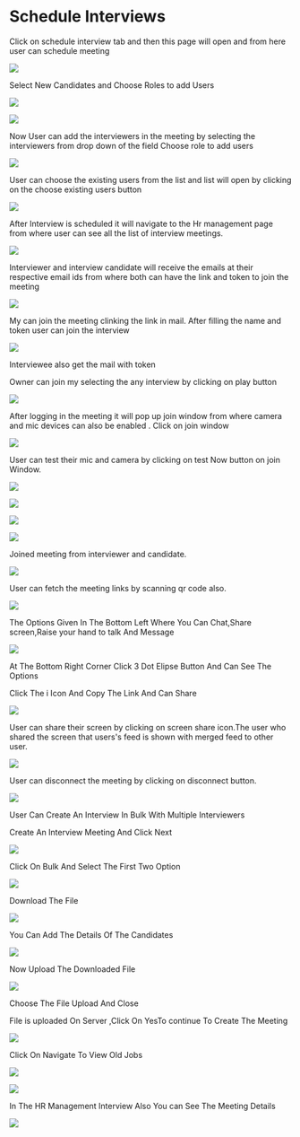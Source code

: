 # Schedule Interviews

Click on schedule interview tab and then this page will open and from here user can schedule meeting 

![](../.gitbook/assets/image%20%28476%29.png)

Select New Candidates and Choose Roles to add Users

![](../.gitbook/assets/image%20%28498%29.png)

![](../.gitbook/assets/image%20%28401%29.png)

Now User can add the interviewers in the meeting by selecting the interviewers from drop down of the field Choose role to add users

![](../.gitbook/assets/image%20%28405%29.png)

User can choose the existing users from the list and list will open by clicking on the choose existing users button

![](../.gitbook/assets/image%20%28420%29.png)

After Interview is scheduled it will navigate to the Hr management page from where user can see all the list of interview meetings.

![](../.gitbook/assets/image%20%28399%29.png)

Interviewer and interview candidate will receive  the emails at their respective email ids from where both can have the link and token to join the meeting

![](../.gitbook/assets/image%20%28424%29.png)

My can join the meeting clinking the link in mail. After filling the name and token user can join the interview 

![](../.gitbook/assets/image%20%28506%29.png)

Interviewee also get the mail with token 

Owner can join my selecting the any interview by clicking on play button

![](../.gitbook/assets/image%20%28441%29.png)

After logging in the meeting it will pop up join window from where camera and mic devices can also be enabled . Click on join window

![](../.gitbook/assets/image%20%28501%29.png)

User can test their mic and camera by clicking on test Now button on join Window.

![](../.gitbook/assets/image%20%28491%29.png)

![](../.gitbook/assets/image%20%28455%29.png)

![](../.gitbook/assets/image%20%28494%29.png)

![](../.gitbook/assets/image%20%28451%29.png)

Joined meeting from interviewer and candidate.

![](../.gitbook/assets/image%20%28462%29.png)

User can fetch the meeting links by scanning qr code also.

![](../.gitbook/assets/image%20%28413%29.png)

The Options Given In The Bottom Left Where You Can Chat,Share screen,Raise your hand to talk And Message

![](../.gitbook/assets/image%20%28481%29.png)

At The Bottom Right Corner Click 3 Dot Elipse Button And Can See The Options

Click The i Icon And Copy The Link And Can Share

![](../.gitbook/assets/image%20%28427%29.png)

User can share their screen by clicking on screen share icon.The user who shared the screen that users's feed is shown with merged feed to other user. 

![](../.gitbook/assets/image%20%28392%29.png)

User can disconnect the meeting by clicking on disconnect button.

![](../.gitbook/assets/image%20%28448%29.png)

User Can Create An Interview In Bulk With Multiple Interviewers

Create An Interview Meeting And Click Next

![](../.gitbook/assets/image%20%28431%29.png)

Click On Bulk And Select The First Two Option

![](../.gitbook/assets/image%20%28466%29.png)

Download The File

![](../.gitbook/assets/image%20%28454%29.png)

You Can Add The Details Of The Candidates

![](../.gitbook/assets/image%20%28493%29.png)

Now Upload The Downloaded File

![](../.gitbook/assets/image%20%28406%29.png)

Choose The File Upload And Close

File is uploaded On Server ,Click On YesTo continue To Create The Meeting

![](../.gitbook/assets/image%20%28410%29.png)

Click On Navigate To View Old Jobs

![](../.gitbook/assets/image%20%28443%29.png)

![](../.gitbook/assets/image%20%28469%29.png)

In The HR Management Interview Also You can See The Meeting Details

![](../.gitbook/assets/image%20%28490%29.png)







